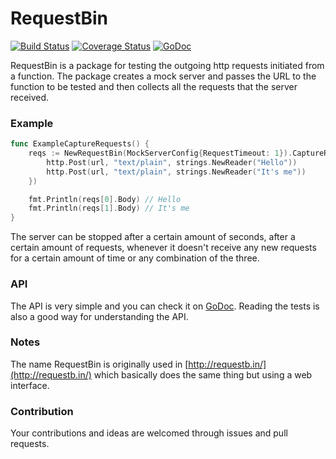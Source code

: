 # RequestBin

[![Build Status](https://travis-ci.org/MohamedBassem/RequestBin.svg?branch=master)](https://travis-ci.org/MohamedBassem/requestBin)
[![Coverage Status](https://coveralls.io/repos/github/MohamedBassem/RequestBin/badge.svg?branch=master)](https://coveralls.io/github/MohamedBassem/requestBin?branch=master)
[![GoDoc](https://godoc.org/github.com/MohamedBassem/RequestBin?status.svg)](https://godoc.org/github.com/MohamedBassem/requestBin)


RequestBin is a package for testing the outgoing http requests initiated from a function. The package creates a mock server and passes the URL to the function to be tested and then collects all the requests that the server received.

### Example

```go
func ExampleCaptureRequests() {
	reqs := NewRequestBin(MockServerConfig{RequestTimeout: 1}).CaptureRequests(func(url string) {
		http.Post(url, "text/plain", strings.NewReader("Hello"))
		http.Post(url, "text/plain", strings.NewReader("It's me"))
	})

	fmt.Println(reqs[0].Body) // Hello
	fmt.Println(reqs[1].Body) // It's me
}

```

The server can be stopped after a certain amount of seconds, after a certain amount of requests, whenever it doesn't receive any new requests for a certain amount of time or any combination of the three.


### API
The API is very simple and you can check it on [GoDoc](https://godoc.org/github.com/MohamedBassem/RequestBin). Reading the tests is also a good way for understanding the API.

### Notes
The name RequestBin is originally used in [http://requestb.in/](http://requestb.in/) which basically does the same thing but using a web interface.

### Contribution
Your contributions and ideas are welcomed through issues and pull requests.
